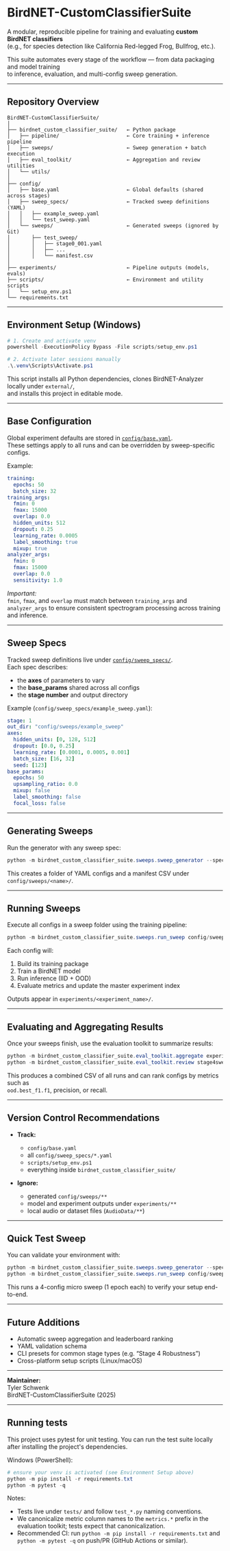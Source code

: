 # BirdNET-CustomClassifierSuite

A modular, reproducible pipeline for training and evaluating **custom BirdNET classifiers**  
(e.g., for species detection like California Red-legged Frog, Bullfrog, etc.).

This suite automates every stage of the workflow — from data packaging and model training  
to inference, evaluation, and multi-config sweep generation.

---

## Repository Overview

```
BirdNET-CustomClassifierSuite/
│
├── birdnet_custom_classifier_suite/   ← Python package
│   ├── pipeline/                      ← Core training + inference pipeline
│   ├── sweeps/                        ← Sweep generation + batch execution
│   ├── eval_toolkit/                  ← Aggregation and review utilities
│   └── utils/
│
├── config/
│   ├── base.yaml                      ← Global defaults (shared across stages)
│   ├── sweep_specs/                   ← Tracked sweep definitions (YAML)
│   │   ├── example_sweep.yaml
│   │   └── test_sweep.yaml
│   └── sweeps/                        ← Generated sweeps (ignored by Git)
│       ├── test_sweep/
│       │   ├── stage0_001.yaml
│       │   ├── ...
│       │   └── manifest.csv
│
├── experiments/                       ← Pipeline outputs (models, evals)
├── scripts/                           ← Environment and utility scripts
│   └── setup_env.ps1
└── requirements.txt
```

---

## Environment Setup (Windows)

```powershell
# 1. Create and activate venv
powershell -ExecutionPolicy Bypass -File scripts/setup_env.ps1

# 2. Activate later sessions manually
.\.venv\Scripts\Activate.ps1
```

This script installs all Python dependencies, clones BirdNET-Analyzer locally under `external/`,  
and installs this project in editable mode.

---

## Base Configuration

Global experiment defaults are stored in [`config/base.yaml`](config/base.yaml).  
These settings apply to all runs and can be overridden by sweep-specific configs.

Example:

```yaml
training:
  epochs: 50
  batch_size: 32
training_args:
  fmin: 0
  fmax: 15000
  overlap: 0.0
  hidden_units: 512
  dropout: 0.25
  learning_rate: 0.0005
  label_smoothing: true
  mixup: true
analyzer_args:
  fmin: 0
  fmax: 15000
  overlap: 0.0
  sensitivity: 1.0
```

*Important:*  
`fmin`, `fmax`, and `overlap` must match between `training_args` and `analyzer_args`
to ensure consistent spectrogram processing across training and inference.

---

## Sweep Specs

Tracked sweep definitions live under [`config/sweep_specs/`](config/sweep_specs/).  
Each spec describes:
- the **axes** of parameters to vary
- the **base_params** shared across all configs
- the **stage number** and output directory

Example (`config/sweep_specs/example_sweep.yaml`):

```yaml
stage: 1
out_dir: "config/sweeps/example_sweep"
axes:
  hidden_units: [0, 128, 512]
  dropout: [0.0, 0.25]
  learning_rate: [0.0001, 0.0005, 0.001]
  batch_size: [16, 32]
  seed: [123]
base_params:
  epochs: 50
  upsampling_ratio: 0.0
  mixup: false
  label_smoothing: false
  focal_loss: false
```

---

## Generating Sweeps

Run the generator with any sweep spec:

```powershell
python -m birdnet_custom_classifier_suite.sweeps.sweep_generator --spec config/sweep_specs/example_sweep.yaml
```

This creates a folder of YAML configs and a manifest CSV under `config/sweeps/<name>/`.

---

## Running Sweeps

Execute all configs in a sweep folder using the training pipeline:

```powershell
python -m birdnet_custom_classifier_suite.sweeps.run_sweep config/sweeps/example_sweep --base-config config/base.yaml --verbose
```

Each config will:
1. Build its training package
2. Train a BirdNET model
3. Run inference (IID + OOD)
4. Evaluate metrics and update the master experiment index

Outputs appear in `experiments/<experiment_name>/`.

---

## Evaluating and Aggregating Results

Once your sweeps finish, use the evaluation toolkit to summarize results:

```powershell
python -m birdnet_custom_classifier_suite.eval_toolkit.aggregate experiments/ --out stage4sweep.csv
python -m birdnet_custom_classifier_suite.eval_toolkit.review stage4sweep.csv
```

This produces a combined CSV of all runs and can rank configs by metrics such as  
`ood.best_f1.f1`, precision, or recall.

---

## Version Control Recommendations

- **Track:**  
  - `config/base.yaml`  
  - all `config/sweep_specs/*.yaml`  
  - `scripts/setup_env.ps1`  
  - everything inside `birdnet_custom_classifier_suite/`

- **Ignore:**  
  - generated `config/sweeps/**`  
  - model and experiment outputs under `experiments/**`  
  - local audio or dataset files (`AudioData/**`)

---

## Quick Test Sweep

You can validate your environment with:

```powershell
python -m birdnet_custom_classifier_suite.sweeps.sweep_generator --spec config/sweep_specs/test_sweep.yaml
python -m birdnet_custom_classifier_suite.sweeps.run_sweep config/sweeps/test_sweep --base-config config/base.yaml --verbose
```

This runs a 4-config micro sweep (1 epoch each) to verify your setup end-to-end.

---

## Future Additions
- Automatic sweep aggregation and leaderboard ranking  
- YAML validation schema  
- CLI presets for common stage types (e.g. “Stage 4 Robustness”)  
- Cross-platform setup scripts (Linux/macOS)

---

**Maintainer:**  
Tyler Schwenk  
BirdNET-CustomClassifierSuite (2025)

---

## Running tests

This project uses pytest for unit testing. You can run the test suite locally after installing the project's dependencies.

Windows (PowerShell):

```powershell
# ensure your venv is activated (see Environment Setup above)
python -m pip install -r requirements.txt
python -m pytest -q
```

Notes:
- Tests live under `tests/` and follow `test_*.py` naming conventions.
- We canonicalize metric column names to the `metrics.*` prefix in the evaluation toolkit; tests expect that canonicalization.
- Recommended CI: run `python -m pip install -r requirements.txt` and `python -m pytest -q` on push/PR (GitHub Actions or similar).

